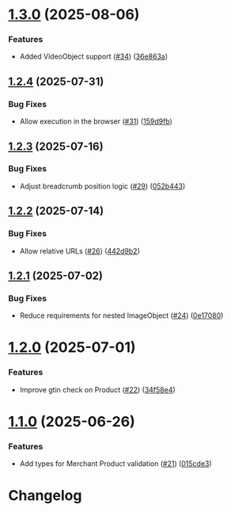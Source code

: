 # [1.3.0](https://github.com/adobe/structured-data-validator/compare/v1.2.4...v1.3.0) (2025-08-06)


### Features

* Added VideoObject support  ([#34](https://github.com/adobe/structured-data-validator/issues/34)) ([36e863a](https://github.com/adobe/structured-data-validator/commit/36e863a34ffcc9aa80e4f6be4a5b70b8ed28f2e3))

## [1.2.4](https://github.com/adobe/structured-data-validator/compare/v1.2.3...v1.2.4) (2025-07-31)


### Bug Fixes

* Allow execution in the browser ([#31](https://github.com/adobe/structured-data-validator/issues/31)) ([159d9fb](https://github.com/adobe/structured-data-validator/commit/159d9fb1e71fc9b08d0821026bac98131fdf4f41))

## [1.2.3](https://github.com/adobe/structured-data-validator/compare/v1.2.2...v1.2.3) (2025-07-16)


### Bug Fixes

* Adjust breadcrumb position logic ([#29](https://github.com/adobe/structured-data-validator/issues/29)) ([052b443](https://github.com/adobe/structured-data-validator/commit/052b44343a2ed16546412e5d88823d0b7881de67))

## [1.2.2](https://github.com/adobe/structured-data-validator/compare/v1.2.1...v1.2.2) (2025-07-14)


### Bug Fixes

* Allow relative URLs ([#26](https://github.com/adobe/structured-data-validator/issues/26)) ([442d9b2](https://github.com/adobe/structured-data-validator/commit/442d9b2e7a0267ccedf232a2cd3513f386279aef))

## [1.2.1](https://github.com/adobe/structured-data-validator/compare/v1.2.0...v1.2.1) (2025-07-02)


### Bug Fixes

* Reduce requirements for nested ImageObject ([#24](https://github.com/adobe/structured-data-validator/issues/24)) ([0e17080](https://github.com/adobe/structured-data-validator/commit/0e170800a3b5fbe6debbc349ddd333dd5a4201b6))

# [1.2.0](https://github.com/adobe/structured-data-validator/compare/v1.1.0...v1.2.0) (2025-07-01)


### Features

* Improve gtin check on Product ([#22](https://github.com/adobe/structured-data-validator/issues/22)) ([34f58e4](https://github.com/adobe/structured-data-validator/commit/34f58e4d5f92eb772f0af156d88dc1a9fd00249a))

# [1.1.0](https://github.com/adobe/structured-data-validator/compare/v1.0.0...v1.1.0) (2025-06-26)


### Features

* Add types for Merchant Product validation ([#21](https://github.com/adobe/structured-data-validator/issues/21)) ([015cde3](https://github.com/adobe/structured-data-validator/commit/015cde3cc8c539f00c4091db7dc48c2cd876d0b2))

# Changelog

